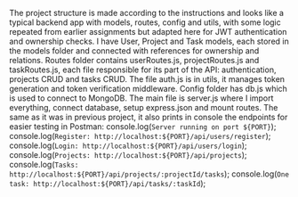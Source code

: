 The project structure is made according to the instructions and looks like a typical backend app with models, routes, config and utils, with some logic repeated from earlier assignments but adapted here for JWT authentication and ownership checks. I have User, Project and
Task models, each stored in the models folder and connected with references for ownership and relations. Routes folder contains userRoutes.js, projectRoutes.js and taskRoutes.js, each file responsible for its part of the API: authentication, projects CRUD and tasks CRUD.
The file auth.js is in utils, it manages token generation and token verification middleware. Config folder has db.js which is used to connect to MongoDB. The main file is server.js where I import everything, connect database, setup express.json and mount routes. The same as
it was in previous project, it also prints in console the endpoints for easier testing in Postman:
console.log(`Server running on port ${PORT}`);
console.log(`Register: http://localhost:${PORT}/api/users/register`);
console.log(`Login: http://localhost:${PORT}/api/users/login`);
console.log(`Projects: http://localhost:${PORT}/api/projects`);
console.log(`Tasks: http://localhost:${PORT}/api/projects/:projectId/tasks`);
console.log(`One task: http://localhost:${PORT}/api/tasks/:taskId`);
